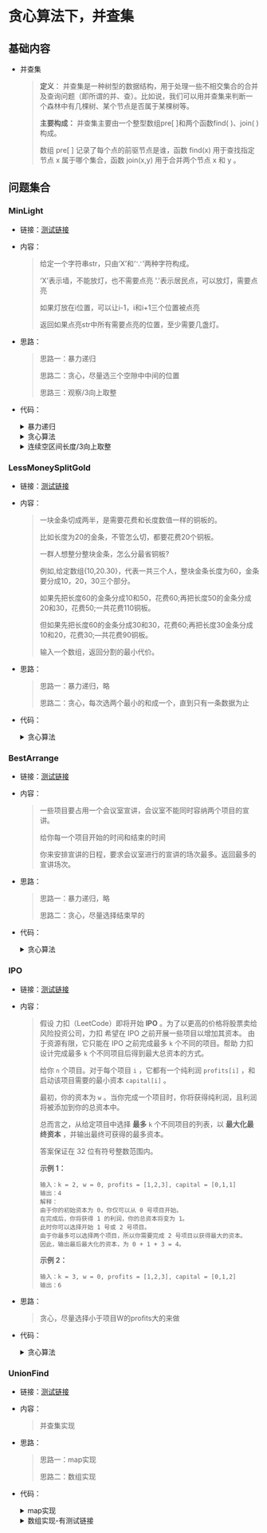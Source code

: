 # 贪心算法下，并查集

## 基础内容

- 并查集

  > **定义**：
  > 并查集是一种树型的数据结构，用于处理一些不相交集合的合并及查询问题（即所谓的并、查）。比如说，我们可以用并查集来判断一个森林中有几棵树、某个节点是否属于某棵树等。
  >
  > **主要构成：**
  > 并查集主要由一个整型数组pre[ ]和两个函数find( )、join( )构成。
  >
  > 数组 pre[ ] 记录了每个点的前驱节点是谁，函数 find(x) 用于查找指定节点 x 属于哪个集合，函数 join(x,y) 用于合并两个节点 x 和 y 。



## 问题集合

### MinLight

- 链接：<a href="https://github.com/xtpyip/blog-alogrithm/blob/main/alogrithm/src/main/java/blog/wstx/class14/Code01_Light.java">测试链接</a>

- 内容：

  > 给定一个字符串str，只由‘X’和‘∵’两种字符构成。
  >
  > ‘X’表示墙，不能放灯，也不需要点亮
  > '.'表示居民点，可以放灯，需要点亮
  >
  > 如果灯放在i位置，可以让i-1，i和i+1三个位置被点亮
  >
  > 返回如果点亮str中所有需要点亮的位置，至少需要几盏灯。

- 思路：

  > 思路一：暴力递归
  >
  > 思路二：贪心，尽量选三个空隙中中间的位置
  >
  > 思路三：观察/3向上取整
  >

- 代码：

  <details>
    <summary>暴力递归</summary>
    <p> - 返回需要最少的灯数</p>
    <pre><code> public static int minLight1(String road) {
          if (road == null || road.length() == 0) {
              return 0;
          }
          return process(road.toCharArray(), 0, new HashSet<>());
      }
      // str[index....]位置，自由选择放灯还是不放灯
      // str[0..index-1]位置呢？已经做完决定了，那些放了灯的位置，存在lights里
      // 要求选出能照亮所有.的方案，并且在这些有效的方案中，返回最少需要几个灯
      public static int process(char[] str, int index, HashSet<Integer> lights) {
          if (index == str.length) { // 结束的时候
              for (int i = 0; i < str.length; i++) {
                  if (str[i] != 'X') { // 当前位置是点的话
                      if (!lights.contains(i - 1) && !lights.contains(i) && !lights.contains(i + 1)) {
                          return Integer.MAX_VALUE;
                      }
                  }
              }
              return lights.size();
          } else { // str还没结束
              // i X .
              int no = process(str, index + 1, lights);
              int yes = Integer.MAX_VALUE;
              if (str[index] == '.') {
                  lights.add(index);
                  yes = process(str, index + 1, lights);
                  lights.remove(index);
              }
              return Math.min(no, yes);
          }
      }</code>  </pre>
    </details>
  <details>
    <summary>贪心算法</summary>
    <p> - 至少需要的灯数</p>
    <pre><code> public static int minLight2(String road) {
          char[] chars = road.toCharArray();
          int i = 0,n = chars.length;
          int light = 0;
          while (i < n){
              if(chars[i] == 'X'){
                  i++;
              }else{
                  // 当前为空，可以放灯
                  light++;
                  if(i+1 == n){
                      break;
                  }
                  // 如果当前连续为空的有一个，则直接继续
                  if(chars[i+1] == 'X'){ // 连续一个空
                      i = i+2;
                  }else{ // 连续两个及以上空都要放在i+1的位置上
                      i = i+3; // 直接去i+3的位置判断是墙还是空
                  }
              }
          }
          return light;
      }</code>  </pre>
    </details>
  <details>
    <summary>连续空区间长度/3向上取整</summary>
    <p> - 至少需要的灯数</p>
    <pre><code> // 更简洁的解法
      // 两个X之间，数一下.的数量，然后除以3，向上取整
      // 把灯数累加
      public static int minLight3(String road) {
          char[] str = road.toCharArray();
          int cur = 0;
          int light = 0;
          for (char c : str) {
              if (c == 'X') {
                  light += (cur + 2) / 3; // 连续为空的数量/3向上取整
                  cur = 0;
              } else {
                  cur++;
              }
          }
          light += (cur + 2) / 3;
          return light;
      }</code>  </pre>
    </details>

### LessMoneySplitGold

- 链接：<a href="https://github.com/xtpyip/blog-alogrithm/blob/main/alogrithm/src/main/java/blog/wstx/class14/Code02_LessMoneySplitGold.java">测试链接</a>

- 内容：

  > 一块金条切成两半，是需要花费和长度数值一样的铜板的。
  >
  > 比如长度为20的金条，不管怎么切，都要花费20个铜板。
  >
  > 一群人想整分整块金条，怎么分最省铜板?
  >
  > 例如,给定数组{10,20.30}，代表一共三个人，整块金条长度为60，金条要分成10，20，30三个部分。
  >
  > 如果先把长度60的金条分成10和50，花费60;再把长度50的金条分成20和30，花费50;一共花费110铜板。
  >
  > 但如果先把长度60的金条分成30和30，花费60;再把长度30金条分成10和20，花费30;—共花费90铜板。
  >
  > 输入一个数组，返回分割的最小代价。

- 思路：

  > 思路一：暴力递归，略
  >
  > 思路二：贪心，每次选两个最小的和成一个，直到只有一条数据为止
  >

- 代码：

  <details>
    <summary>贪心算法</summary>
    <p> - 最小的代价</p>
    <pre><code> public static int lessMoney2(int[] arr) {
          PriorityQueue<Integer> queue = new PriorityQueue<>();
          for (int i = 0; i < arr.length; i++) {
              queue.add(arr[i]);
          }
          int cost = 0;
          while (queue.size() > 1) {
              Integer poll1 = queue.poll();
              Integer poll2 = queue.poll();
              int curCost = poll1 + poll2;
              cost += curCost;
              queue.add(curCost);
          }
          return cost;
      }</code>  </pre>
    </details>

### BestArrange

- 链接：<a href="https://github.com/xtpyip/blog-alogrithm/blob/main/alogrithm/src/main/java/blog/wstx/class14/Code03_BestArrange.java">测试链接</a>

- 内容：

  > 一些项目要占用一个会议室宣讲，会议室不能同时容纳两个项目的宣讲。
  >
  > 给你每一个项目开始的时间和结束的时间
  >
  > 你来安排宣讲的日程，要求会议室进行的宣讲的场次最多。返回最多的宣讲场次。

- 思路：

  > 思路一：暴力递归，略
  >
  > 思路二：贪心，尽量选择结束早的

- 代码：

  <details>
    <summary>贪心算法</summary>
    <p> - 最小的代价</p>
    <pre><code> // 会议的开始时间和结束时间，都是数值，不会 < 0
  	public static int bestArrange2(Program[] programs) {
  		Arrays.sort(programs,(a,b)->{return a.end - b.end;});
  		int count = 0,endTime = -1;
  		for (int i = 0; i < programs.length; i++) {
  			if(programs[i].start >= endTime){
  				count++;
  				endTime = programs[i].end;
  			}
  		}
  		return count;
  	}</code>  </pre>
    </details>

### IPO

- 链接：<a href="https://leetcode.cn/problems/ipo/description/">测试链接</a>

- 内容：

  > 假设 力扣（LeetCode）即将开始 **IPO** 。为了以更高的价格将股票卖给风险投资公司，力扣 希望在 IPO 之前开展一些项目以增加其资本。 由于资源有限，它只能在 IPO 之前完成最多 `k` 个不同的项目。帮助 力扣 设计完成最多 `k` 个不同项目后得到最大总资本的方式。
  >
  > 给你 `n` 个项目。对于每个项目 `i` ，它都有一个纯利润 `profits[i]` ，和启动该项目需要的最小资本 `capital[i]` 。
  >
  > 最初，你的资本为 `w` 。当你完成一个项目时，你将获得纯利润，且利润将被添加到你的总资本中。
  >
  > 总而言之，从给定项目中选择 **最多** `k` 个不同项目的列表，以 **最大化最终资本** ，并输出最终可获得的最多资本。
  >
  > 答案保证在 32 位有符号整数范围内。
  >
  > **示例 1：**
  >
  > ```
  > 输入：k = 2, w = 0, profits = [1,2,3], capital = [0,1,1]
  > 输出：4
  > 解释：
  > 由于你的初始资本为 0，你仅可以从 0 号项目开始。
  > 在完成后，你将获得 1 的利润，你的总资本将变为 1。
  > 此时你可以选择开始 1 号或 2 号项目。
  > 由于你最多可以选择两个项目，所以你需要完成 2 号项目以获得最大的资本。
  > 因此，输出最后最大化的资本，为 0 + 1 + 3 = 4。
  > ```
  >
  > **示例 2：**
  >
  > ```
  > 输入：k = 3, w = 0, profits = [1,2,3], capital = [0,1,2]
  > 输出：6
  > ```

- 思路：

  > 贪心，尽量选择小于项目W的profits大的来做

- 代码：

  <details>
    <summary>贪心算法</summary>
    <p> - 最大钱数</p>
    <pre><code>   // 最多K个项目
  	// W是初始资金
  	// Profits[] Capital[] 一定等长
  	// 返回最终最大的资金
  	public static int findMaximizedCapital(int K, int W, int[] Profits, int[] Capital) {
  		if(Profits.length == 0) return 0;
  		PriorityQueue<Program> minCostQ = new PriorityQueue<>((a,b)->{return a.c - b.c;});
  		PriorityQueue<Program> maxProfitQ = new PriorityQueue<>((a,b)->{return b.p - a.p;});
  		for (int i = 0; i < Profits.length; i++) {
  			minCostQ.add(new Program(Profits[i],Capital[i]));
  		}
  		for (int i = 0; i < K; i++) {
  			while (!minCostQ.isEmpty() && minCostQ.peek().c <= W){
  				maxProfitQ.add(minCostQ.poll());
  			}
  			if(maxProfitQ.isEmpty()){
  				return W;
  			}
  			W += maxProfitQ.poll().p;
  		}
  		return W;
  	}
  	public static class Program {
  		public int p;
  		public int c;
  		public Program(int p, int c) {
  			this.p = p;
  			this.c = c;
  		}
  	}</code>  </pre>
    </details>

### UnionFind

- 链接：<a href="https://www.nowcoder.com/questionTerminal/e7ed657974934a30b2010046536a5372">测试链接</a>

- 内容：

  > 并查集实现

- 思路：

  > 思路一：map实现
  >
  > 思路二：数组实现

- 代码：

  <details>
    <summary>map实现</summary>
    <p> - 并查集</p>
    <pre><code>     public static class UnionFind<V> {
          public HashMap<V,V> father; // 当前V的父节点为什么
          public HashMap<V,Integer> size; // 当前V的节点为根的节点数量
          public UnionFind(List<V> values){
              father = new HashMap<>();
              size = new HashMap<>();
              for (V cur : values) {
                  father.put(cur,cur);
                  size.put(cur,1);
              }
          }
          // 能过一个节点，往上到不能往上，返回代表节点
          public V findFather(V cur){
              Stack<V> path = new Stack<>();
              while(cur != father.get(cur)){
                  path.push(cur);
                  cur = father.get(cur);
              }
              while (!path.isEmpty()){
                  father.put(path.pop(),cur); // 记录节点的父代表节点
              }
              return cur;
          }
          // 是否为同一个连通集
          public boolean isSameSet(V a,V b){
              return findFather(a) == findFather(b);
          }
          // 合并两个连通集
          public void union(V a,V b){
              V aFather = findFather(a);
              V bFather = findFather(b);
              if(aFather != bFather){
                  int aSize = size.get(aFather);
                  int bSize = size.get(bFather);
                  if(aSize > bSize){
                      father.put(bFather,aFather);
                      size.put(aFather,aSize+bSize);
                      size.remove(bFather);
                  }else{
                      father.put(aFather,bFather);
                      size.put(bFather,aSize+bSize);
                      size.remove(aFather);
                  }
              }
          }
          // 有多少个集合
          public int sets(){
              return size.size();
          }
      }</code>  </pre>
    </details>

  <details>
    <summary>数组实现-有测试链接</summary>
    <p> - 并查集</p>
    <pre><code>public class UnionFind{
          public static int MAXN = 1000001;
          public static int[] father = new int[MAXN];
          public static int[] size = new int[MAXN];
          public static int[] help = new int[MAXN];
          // 初始化并查集
          public static void init(int n) {
              for (int i = 0; i <= n; i++) {
                  father[i] = i;
                  size[i] = 1;
              }
          }
          // 从i开始寻找集合代表点
          public static int find(int i){
              int hi = 0;
              while (i != father[i]) {
                  help[hi++] = i;
                  i = father[i];
              }
              while (hi > 0){
                  father[help[--hi]] = i;
              }
              return i;
          }
          // 查询x和y是不是一个集合
          public static boolean isSameSet(int x,int y){
              return find(x) == find(y);
          }
          // 合并
          public static void union(int x,int y){
              int xFather = find(x);
              int yFather = find(y);
              if(xFather != yFather){
                  int xSize = size[xFather];
                  int ySize = size[yFather];
                  if(xSize > ySize){
                      father[yFather] = xFather;
                      size[xFather] = xSize + ySize;
                      size[yFather] = 1;
                  }else{
                      father[xFather] = yFather;
                      size[yFather] = xSize + ySize;
                      size[xFather] = 1;
                  }
              }
          }
          // 返回集合的数量
          public static int size(){
              int count = 0;
              for (int i = 0; i < size.length; i++) {
                  if(size[i] != 1) count++;
              }
              return count;
          }
          public static void main(String[] args) throws IOException {
              BufferedReader br = new BufferedReader(new InputStreamReader(System.in));
              StreamTokenizer in = new StreamTokenizer(br);
              PrintWriter out = new PrintWriter(new OutputStreamWriter(System.out));
              while (in.nextToken() != StreamTokenizer.TT_EOF) {
                  int n = (int) in.nval;
                  init(n);
                  in.nextToken();
                  int m = (int) in.nval;
                  for (int i = 0; i < m; i++) {
                      in.nextToken();
                      int op = (int) in.nval;
                      in.nextToken();
                      int x = (int) in.nval;
                      in.nextToken();
                      int y = (int) in.nval;
                      if (op == 1) {
                          out.println(isSameSet(x, y) ? "Yes" : "No");
                          out.flush();
                      } else {
                          union(x, y);
                      }
                  }
              }
          }
      }</code>  </pre>
    </details>

